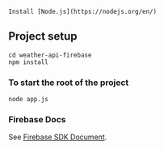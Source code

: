 ```
Install [Node.js](https://nodejs.org/en/)
```

## Project setup
```
cd weather-api-firebase
npm install
```

### To start the root of the project
```
node app.js
```

### Firebase Docs
See [Firebase SDK Document](https://firebase.google.com/docs/admin/setup).

